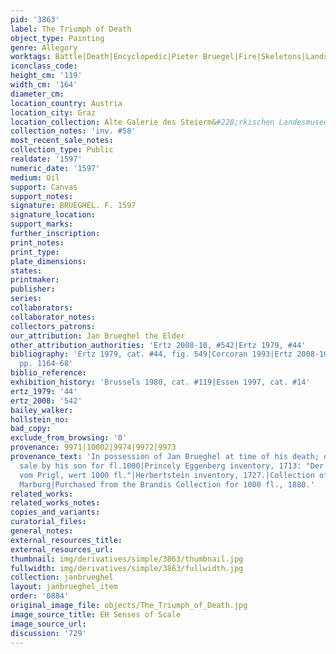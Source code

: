 ```yaml
---
pid: '3863'
label: The Triumph of Death
object_type: Painting
genre: Allegory
worktags: Battle|Death|Encyclopedic|Pieter Bruegel|Fire|Skeletons|Landscape
iconclass_code:
height_cm: '119'
width_cm: '164'
diameter_cm:
location_country: Austria
location_city: Graz
location_collection: Alte Galerie des Steierm&#228;rkischen Landesmuseums Joanneum
collection_notes: 'inv. #58'
most_recent_sale_notes:
collection_type: Public
realdate: '1597'
numeric_date: '1597'
medium: Oil
support: Canvas
support_notes:
signature: BRUEGHEL. F. 1597
signature_location:
support_marks:
further_inscription:
print_notes:
print_type:
plate_dimensions:
states:
printmaker:
publisher:
series:
collaborators:
collaborator_notes:
collectors_patrons:
our_attribution: Jan Brueghel the Elder
other_attribution_authorities: 'Ertz 2008-10, #542|Ertz 1979, #44'
bibliography: 'Ertz 1979, cat. #44, fig. 549|Corcoran 1993|Ertz 2008-10, cat. #542,
  pp. 1164-68'
biblio_reference:
exhibition_history: 'Brussels 1980, cat. #119|Essen 1997, cat. #14'
ertz_1979: '44'
ertz_2008: '542'
bailey_walker:
hollstein_no:
bad_copy:
exclude_from_browsing: '0'
provenance: 9971|10002|9974|9972|9973
provenance_text: 'In possession of Jan Brueghel at time of his death; offered for
  sale by his son for fl.1000|Princely Eggenberg inventory, 1713: "Der Universaltool
  vom Prigl, wert 1000 fl."|Herbertstein inventory, 1727.|Collection of Count Brandis,
  Marburg|Purchased from the Brandis Collection for 1000 fl., 1880.'
related_works:
related_works_notes:
copies_and_variants:
curatorial_files:
general_notes:
external_resources_title:
external_resources_url:
thumbnail: img/derivatives/simple/3863/thumbnail.jpg
fullwidth: img/derivatives/simple/3863/fullwidth.jpg
collection: janbrueghel
layout: janbrueghel_item
order: '0884'
original_image_file: objects/The_Triumph_of_Death.jpg
image_source_title: EH Senses of Scale
image_source_url:
discussion: '729'
---
```

